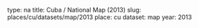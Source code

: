 type: na
title: Cuba / National Map (2013)
slug: places/cu/datasets/map/2013
place: cu
dataset: map
year: 2013
